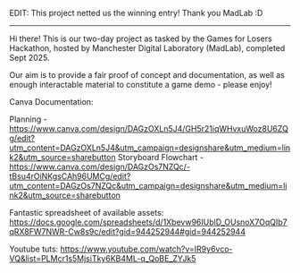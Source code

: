 EDIT: This project netted us the winning entry! Thank you MadLab :D

-----

Hi there! This is our two-day project as tasked by the Games for Losers Hackathon, hosted by Manchester Digital Laboratory (MadLab), completed Sept 2025.

Our aim is to provide a fair proof of concept and documentation, as well as enough interactable material to constitute a game demo - please enjoy!

Canva Documentation:

Planning - https://www.canva.com/design/DAGzOXLn5J4/GH5r21iqWHvxuWoz8U6ZQg/edit?utm_content=DAGzOXLn5J4&utm_campaign=designshare&utm_medium=link2&utm_source=sharebutton
Storyboard Flowchart - https://www.canva.com/design/DAGzOs7NZQc/-tBsu4rOiNKgsCAh96UMCg/edit?utm_content=DAGzOs7NZQc&utm_campaign=designshare&utm_medium=link2&utm_source=sharebutton

Fantastic spreadsheet of available assets:
https://docs.google.com/spreadsheets/d/1Xbevw96IUblD_OUsnoX7OqQIb7qRX8FW7NWR-Cw8s9c/edit?gid=944252944#gid=944252944

Youtube tuts:
https://www.youtube.com/watch?v=IR9y6vco-VQ&list=PLMcr1s5MjsiTky6KB4ML-q_QoBE_ZYJk5
